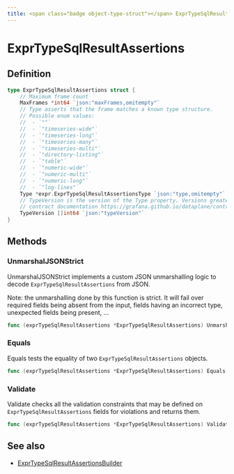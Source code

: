 ```yaml
---
title: <span class="badge object-type-struct"></span> ExprTypeSqlResultAssertions
---
```

# <span class="badge object-type-struct"></span> ExprTypeSqlResultAssertions

## Definition

```go
type ExprTypeSqlResultAssertions struct {
    // Maximum frame count
    MaxFrames *int64 `json:"maxFrames,omitempty"`
    // Type asserts that the frame matches a known type structure.
    // Possible enum values:
    //  - `""` 
    //  - `"timeseries-wide"` 
    //  - `"timeseries-long"` 
    //  - `"timeseries-many"` 
    //  - `"timeseries-multi"` 
    //  - `"directory-listing"` 
    //  - `"table"` 
    //  - `"numeric-wide"` 
    //  - `"numeric-multi"` 
    //  - `"numeric-long"` 
    //  - `"log-lines"` 
    Type *expr.ExprTypeSqlResultAssertionsType `json:"type,omitempty"`
    // TypeVersion is the version of the Type property. Versions greater than 0.0 correspond to the dataplane
    // contract documentation https://grafana.github.io/dataplane/contract/.
    TypeVersion []int64 `json:"typeVersion"`
}
```
## Methods

### <span class="badge object-method"></span> UnmarshalJSONStrict

UnmarshalJSONStrict implements a custom JSON unmarshalling logic to decode `ExprTypeSqlResultAssertions` from JSON.

Note: the unmarshalling done by this function is strict. It will fail over required fields being absent from the input, fields having an incorrect type, unexpected fields being present, …

```go
func (exprTypeSqlResultAssertions *ExprTypeSqlResultAssertions) UnmarshalJSONStrict(raw []byte) error
```

### <span class="badge object-method"></span> Equals

Equals tests the equality of two `ExprTypeSqlResultAssertions` objects.

```go
func (exprTypeSqlResultAssertions *ExprTypeSqlResultAssertions) Equals(other ExprTypeSqlResultAssertions) bool
```

### <span class="badge object-method"></span> Validate

Validate checks all the validation constraints that may be defined on `ExprTypeSqlResultAssertions` fields for violations and returns them.

```go
func (exprTypeSqlResultAssertions *ExprTypeSqlResultAssertions) Validate() error
```

## See also

 * <span class="badge builder"></span> [ExprTypeSqlResultAssertionsBuilder](./builder-ExprTypeSqlResultAssertionsBuilder.md)
